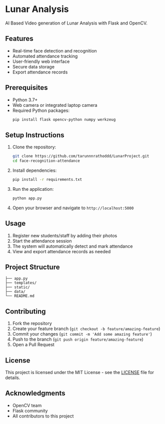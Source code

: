# Lunar Analysis

AI Based Video generation of Lunar Analysis with Flask and OpenCV.

## Features

- Real-time face detection and recognition
- Automated attendance tracking
- User-friendly web interface
- Secure data storage
- Export attendance records

## Prerequisites

- Python 3.7+
- Web camera or integrated laptop camera
- Required Python packages:
  ```bash
  pip install flask opencv-python numpy werkzeug
  ```

## Setup Instructions

1. Clone the repository:

   ```bash
   git clone https://github.com/tarunnnrathoddd/LunarProject.git
   cd face-recognition-attendance
   ```

2. Install dependencies:

   ```bash
   pip install -r requirements.txt
   ```

3. Run the application:

   ```bash
   python app.py
   ```

4. Open your browser and navigate to `http://localhost:5000`

## Usage

1. Register new students/staff by adding their photos
2. Start the attendance session
3. The system will automatically detect and mark attendance
4. View and export attendance records as needed

## Project Structure

```
├── app.py
├── templates/
├── static/
├── data/
└── README.md
```

## Contributing

1. Fork the repository
2. Create your feature branch (`git checkout -b feature/amazing-feature`)
3. Commit your changes (`git commit -m 'Add some amazing feature'`)
4. Push to the branch (`git push origin feature/amazing-feature`)
5. Open a Pull Request

## License

This project is licensed under the MIT License - see the [LICENSE](LICENSE) file for details.

## Acknowledgments

- OpenCV team
- Flask community
- All contributors to this project
